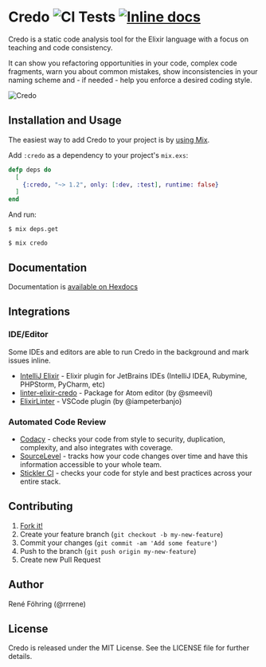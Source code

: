 # Credo ![CI Tests](https://github.com/rrrene/credo/workflows/CI%20Tests/badge.svg) [![Inline docs](https://inch-ci.org/github/rrrene/credo.svg?branch=master)](https://inch-ci.org/github/rrrene/credo)

Credo is a static code analysis tool for the Elixir language with a focus on teaching and code consistency.

It can show you refactoring opportunities in your code, complex code fragments, warn you about common mistakes, show inconsistencies in your naming scheme and - if needed - help you enforce a desired coding style.


![Credo](https://raw.github.com/rrrene/credo/master/assets/screenshot.png)


## Installation and Usage

The easiest way to add Credo to your project is by [using Mix](http://elixir-lang.org/getting-started/mix-otp/introduction-to-mix.html).

Add `:credo` as a dependency to your project's `mix.exs`:

```elixir
defp deps do
  [
    {:credo, "~> 1.2", only: [:dev, :test], runtime: false}
  ]
end
```

And run:

    $ mix deps.get

    $ mix credo


## Documentation

Documentation is [available on Hexdocs](https://hexdocs.pm/credo/1.4.0-rc.1)

## Integrations

### IDE/Editor

Some IDEs and editors are able to run Credo in the background and mark issues inline.

* [IntelliJ Elixir](https://github.com/KronicDeth/intellij-elixir#credo) - Elixir plugin for JetBrains IDEs (IntelliJ IDEA, Rubymine, PHPStorm, PyCharm, etc)
* [linter-elixir-credo](https://atom.io/packages/linter-elixir-credo) - Package for Atom editor (by @smeevil)
* [ElixirLinter](https://marketplace.visualstudio.com/items?itemName=iampeterbanjo.elixirlinter) - VSCode plugin (by @iampeterbanjo)

### Automated Code Review

* [Codacy](https://www.codacy.com/) - checks your code from style to security, duplication, complexity, and also integrates with coverage.
* [SourceLevel](https://sourcelevel.io/) - tracks how your code changes over time and have this information accessible to your whole team.
* [Stickler CI](https://stickler-ci.com/) - checks your code for style and best practices across your entire stack.

## Contributing

1. [Fork it!](http://github.com/rrrene/credo/fork)
2. Create your feature branch (`git checkout -b my-new-feature`)
3. Commit your changes (`git commit -am 'Add some feature'`)
4. Push to the branch (`git push origin my-new-feature`)
5. Create new Pull Request



## Author

René Föhring (@rrrene)



## License

Credo is released under the MIT License. See the LICENSE file for further
details.
